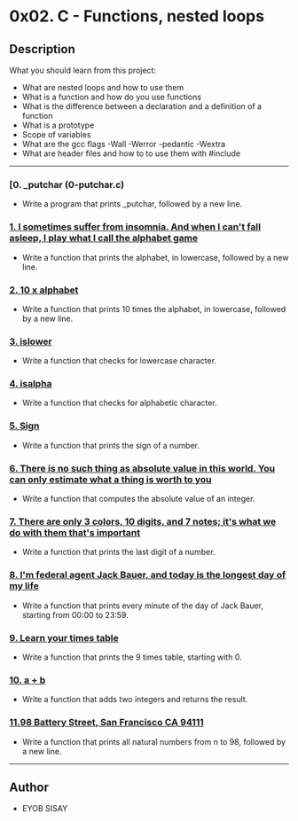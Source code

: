 # 0x02. C - Functions, nested loops

## Description
What you should learn from this project:

* What are nested loops and how to use them
* What is a function and how do you use functions
* What is the difference between a declaration and a definition of a function
* What is a prototype
* Scope of variables
* What are the gcc flags -Wall -Werror -pedantic -Wextra
* What are header files and how to to use them with #include

---

### [0. _putchar (0-putchar.c)
* Write a program that prints _putchar, followed by a new line.

### [1. I sometimes suffer from insomnia. And when I can't fall asleep, I play what I call the alphabet game](./1-alphabet.c)
* Write a function that prints the alphabet, in lowercase, followed by a new line.

### [2. 10 x alphabet](./2-print_alphabet_x10.c)
* Write a function that prints 10 times the alphabet, in lowercase, followed by a new line.

### [3. islower](./3-islower.c)
* Write a function that checks for lowercase character.

### [4. isalpha](./4-isalpha.c)
* Write a function that checks for alphabetic character.

### [5. Sign](./5-sign.c)
* Write a function that prints the sign of a number.

### [6. There is no such thing as absolute value in this world. You can only estimate what a thing is worth to you](./6-abs.c)
* Write a function that computes the absolute value of an integer.

### [7. There are only 3 colors, 10 digits, and 7 notes; it's what we do with them that's important ](./7-print_last_digit.c)
* Write a function that prints the last digit of a number.

### [8. I'm federal agent Jack Bauer, and today is the longest day of my life](./8-24_hours.c)
* Write a function that prints every minute of the day of Jack Bauer, starting from 00:00 to 23:59.

### [9. Learn your times table](./9-times_table.c)
* Write a function that prints the 9 times table, starting with 0.

### [10. a + b](./10-add.c)
* Write a function that adds two integers and returns the result.

### [11.98 Battery Street, San Francisco CA 94111](./11-print_to_98.c)
* Write a function that prints all natural numbers from n to 98, followed by a new line.

---

## Author
* EYOB SISAY

